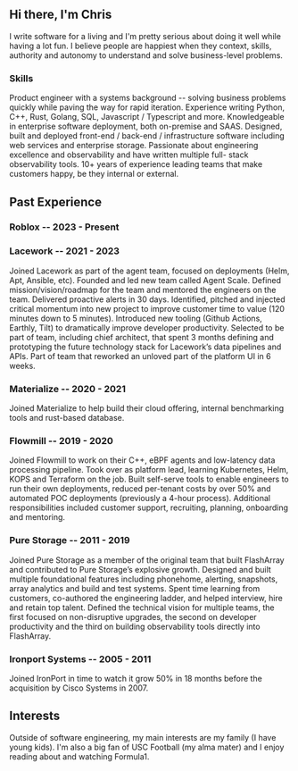 ## Hi there, I'm Chris

I write software for a living and I'm pretty serious about doing it well while having a lot fun. I
believe people are happiest when they context, skills, authority and autonomy to understand and
solve business-level problems.

### Skills

Product engineer with a systems background -- solving business problems quickly while paving the
way for rapid iteration. Experience writing Python, C++, Rust, Golang, SQL, Javascript /
Typescript and more. Knowledgeable in enterprise software deployment, both on-premise and SAAS.
Designed, built and deployed front-end / back-end / infrastructure software including web services
and enterprise storage. Passionate about engineering excellence and observability and have written
multiple full- stack observability tools. 10+ years of experience leading teams that make
customers happy, be they internal or external.

## Past Experience

### Roblox -- 2023 - Present

### Lacework -- 2021 - 2023

Joined Lacework as part of the agent team, focused on deployments (Helm, Apt, Ansible, etc).
Founded and led new team called Agent Scale. Defined mission/vision/roadmap for the team and
mentored the engineers on the team. Delivered proactive alerts in 30 days. Identified, pitched and
injected critical momentum into new project to improve customer time to value (120 minutes down to
5 minutes). Introduced new tooling (Github Actions, Earthly, Tilt) to dramatically improve
developer productivity. Selected to be part of team, including chief architect, that spent 3
months defining and prototyping the future technology stack for Lacework’s data pipelines and
APIs. Part of team that reworked an unloved part of the platform UI in 6 weeks.

### Materialize -- 2020 - 2021

Joined Materialize to help build their cloud offering, internal benchmarking tools and rust-based
database.

### Flowmill -- 2019 - 2020

Joined Flowmill to work on their C++, eBPF agents and low-latency data processing pipeline. Took
over as platform lead, learning Kubernetes, Helm, KOPS and Terraform on the job. Built self-serve
tools to enable engineers to run their own deployments, reduced per-tenant costs by over 50% and
automated POC deployments (previously a 4-hour process).  Additional responsibilities included
customer support, recruiting, planning, onboarding and mentoring.

### Pure Storage -- 2011 - 2019

Joined Pure Storage as a member of the original team that built FlashArray and contributed to Pure
Storage’s explosive growth.  Designed and built multiple foundational features including
phonehome, alerting, snapshots, array analytics and build and test systems. Spent time learning
from customers, co-authored the engineering ladder, and helped interview, hire and retain top
talent. Defined the technical vision for multiple teams, the first focused on non-disruptive
upgrades, the second on developer productivity and the third on building observability tools
directly into FlashArray.

### Ironport Systems -- 2005 - 2011

Joined IronPort in time to watch it grow 50% in 18 months before the acquisition by Cisco Systems
in 2007.

## Interests

Outside of software engineering, my main interests are my family (I have young kids). I'm also a
big fan of USC Football (my alma mater) and I enjoy reading about and watching Formula1.
